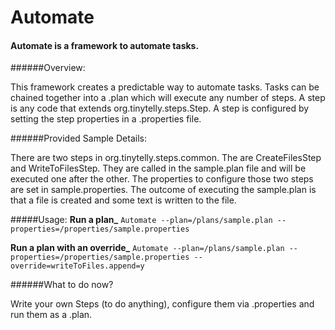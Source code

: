 Automate
========

#### Automate is a framework to automate tasks.

######Overview:

This framework creates a predictable way to automate tasks.  Tasks can be chained together into a .plan which will execute
any number of steps.  A step is any code that extends org.tinytelly.steps.Step.  A step is configured by setting the step
properties in a .properties file.

######Provided Sample Details:

There are two steps in org.tinytelly.steps.common.  The are CreateFilesStep and WriteToFilesStep.  They are called in the
sample.plan file and will be executed one after the other.  The properties to configure those two steps are set in
sample.properties. The outcome of executing the sample.plan is that a file is created and some text is written to the file.

#####Usage:
**Run a plan_**
  ```Automate --plan=/plans/sample.plan --properties=/properties/sample.properties```

**Run a plan with an override_**
  ```Automate --plan=/plans/sample.plan --properties=/properties/sample.properties --override=writeToFiles.append=y```

######What to do now?

Write your own Steps (to do anything), configure them via .properties and run them as a .plan.



